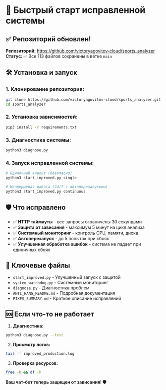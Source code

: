 # 🚀 Быстрый старт исправленной системы

## ✅ Репозиторий обновлен!

**Репозиторий:** https://github.com/victoryagovitov-cloud/sports_analyzer  
**Статус:** ✅ Все 113 файлов сохранены в ветке `main`

## 🛠️ Установка и запуск

### 1. Клонирование репозитория:
```bash
git clone https://github.com/victoryagovitov-cloud/sports_analyzer.git
cd sports_analyzer
```

### 2. Установка зависимостей:
```bash
pip3 install -r requirements.txt
```

### 3. Диагностика системы:
```bash
python3 diagnose.py
```

### 4. Запуск исправленной системы:
```bash
# Одиночный анализ (безопасно)
python3 start_improved.py single

# Непрерывная работа (24/7 с автоперезапуском)
python3 start_improved.py continuous
```

## 🛡️ Что исправлено

- ✅ **HTTP таймауты** - все запросы ограничены 30 секундами
- ✅ **Защита от зависания** - максимум 5 минут на цикл анализа
- ✅ **Системный мониторинг** - контроль CPU, памяти, диска
- ✅ **Автоперезапуск** - до 5 попыток при сбоях
- ✅ **Улучшенная обработка ошибок** - система не падает при единичных сбоях

## 📁 Ключевые файлы

- `start_improved.py` - Улучшенный запуск с защитой
- `system_watchdog.py` - Системный мониторинг
- `diagnose.py` - Диагностика проблем
- `ANTI_HANG_README.md` - Подробная документация
- `FIXES_SUMMARY.md` - Краткое описание исправлений

## 🆘 Если что-то не работает

1. **Диагностика:**
```bash
python3 diagnose.py --test
```

2. **Просмотр логов:**
```bash
tail -f improved_production.log
```

3. **Проверка ресурсов:**
```bash
free -h && df -h
```

**Ваш чат-бот теперь защищен от зависания! 🛡️**